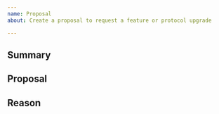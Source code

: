 ```yaml
---
name: Proposal
about: Create a proposal to request a feature or protocol upgrade

---
```


<!-- If you are asking a question rather than requesting a feature, try asking on our community chat!
- TODO: insert community chat link
-->

## Summary
<!-- Short, concise description of the proposed feature --> 

## Proposal
<!-- Detailed description of requirements of implementation --> 

## Reason
<!-- Why do we need this feature? 
How will the sangam implementation be improved by this feature?
What security issues or attack vectors arise by introducing this feature?
Are there any disadvantages of including this feature? -->



